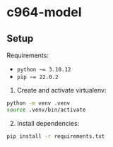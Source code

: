 # c964-model

## Setup

Requirements:
- `python ~= 3.10.12`
- `pip ~= 22.0.2`

1. Create and activate virtualenv:

```bash
python -m venv .venv
source .venv/bin/activate
```

2. Install dependencies:

```bash
pip install -r requirements.txt
```
